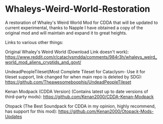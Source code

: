 # Whaleys-Weird-World-Restoration
A restoration of Whaley's Weird World Mod for CDDA that will be updated to current experimental, thanks to Napple I have obtained a copy of the original mod and will maintain and expand it to great heights.

Links to various other things:

Original Whaley's Weird World (Download Link doesn't work): https://www.reddit.com/r/cataclysmdda/comments/984r3h/whaleys_weird_world_mod_aliens_cryptids_and_govt/

UndeadPeopleTileset(Most Complete Tileset for Cataclysm- Use it for tileset support, link changed for when main repo is deleted by SDG): https://github.com/Theawesomeboophis/UndeadPeopleTileset

Kenan Modpack (CDDA Version) (Contains latest up to date versions of third-party mods): https://github.com/Kenan2000/CDDA-Kenan-Modpack 

Otopack (The Best Soundpack for CDDA in my opinion, highly recommend, has support for this mod): https://github.com/Kenan2000/Otopack-Mods-Updates

